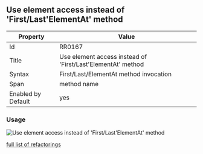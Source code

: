 ## Use element access instead of 'First/Last'ElementAt' method

Property | Value
--- | --- 
Id | RR0167
Title | Use element access instead of 'First/Last'ElementAt' method
Syntax | First/Last/ElementAt method invocation
Span | method name
Enabled by Default | yes

### Usage

![Use element access instead of 'First/Last'ElementAt' method](../../images/refactorings/UseElementAccessInsteadOfEnumerableMethod.png)

[full list of refactorings](Refactorings.md)
